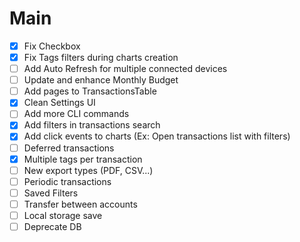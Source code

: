 # Main

- [x] Fix Checkbox
- [x] Fix Tags filters during charts creation
- [ ] Add Auto Refresh for multiple connected devices
- [ ] Update and enhance Monthly Budget
- [ ] Add pages to TransactionsTable
- [x] Clean Settings UI
- [ ] Add more CLI commands
- [x] Add filters in transactions search
- [x] Add click events to charts (Ex: Open transactions list with filters)
- [ ] Deferred transactions
- [x] Multiple tags per transaction
- [ ] New export types (PDF, CSV...)
- [ ] Periodic transactions
- [ ] Saved Filters
- [ ] Transfer between accounts 
- [ ] Local storage save
- [ ] Deprecate DB